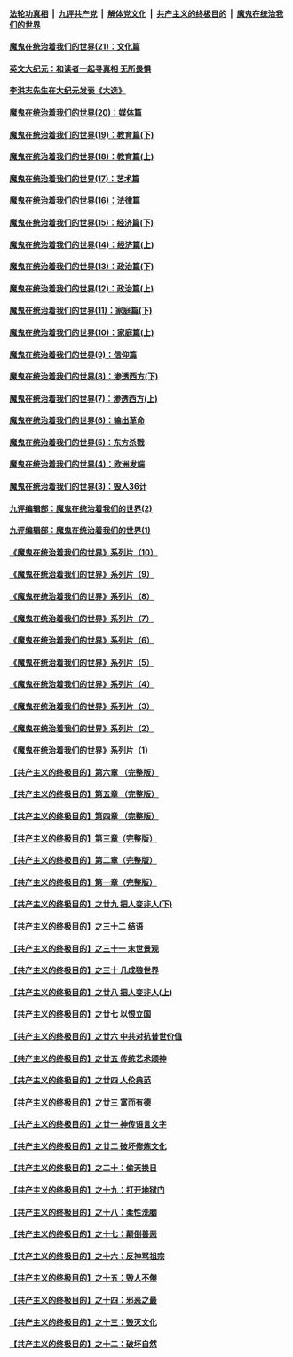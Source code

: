 ####  [法轮功真相](../../../../basic/blob/master/README.md?t=12182003) &nbsp;|&nbsp; [九评共产党](../../../../9ping.md/blob/master/README.md?t=12182003) &nbsp;|&nbsp; [解体党文化](../../../../jtdwh.md/blob/master/README.md?t=12182003)  &nbsp;|&nbsp; [共产主义的终极目的](../../../../gczydzjmd.md/blob/master/README.md?t=12182003) &nbsp;|&nbsp; [魔鬼在统治我们的世界](../../../../mgztzwmdsj.md/blob/master/README.md?t=12182003) 

#### [魔鬼在统治着我们的世界(21)：文化篇](../pages/nsc422/n10597706.md?t=12182003) 

#### [英文大纪元：和读者一起寻真相 无所畏惧](../pages/nsc422/n12542027.md?t=12182003) 

#### [李洪志先生在大纪元发表《大选》](../pages/nsc422/n12534746.md?t=12182003) 

#### [魔鬼在统治着我们的世界(20)：媒体篇](../pages/nsc422/n10586579.md?t=12182003) 

#### [魔鬼在统治着我们的世界(19)：教育篇(下)](../pages/nsc422/n10564808.md?t=12182003) 

#### [魔鬼在统治着我们的世界(18)：教育篇(上)](../pages/nsc422/n10526970.md?t=12182003) 

#### [魔鬼在统治着我们的世界(17)：艺术篇](../pages/nsc422/n10499093.md?t=12182003) 

#### [魔鬼在统治着我们的世界(16)：法律篇](../pages/nsc422/n10485969.md?t=12182003) 

#### [魔鬼在统治着我们的世界(15)：经济篇(下)](../pages/nsc422/n10469975.md?t=12182003) 

#### [魔鬼在统治着我们的世界(14)：经济篇(上)](../pages/nsc422/n10457370.md?t=12182003) 

#### [魔鬼在统治着我们的世界(13)：政治篇(下)](../pages/nsc422/n10448270.md?t=12182003) 

#### [魔鬼在统治着我们的世界(12)：政治篇(上)](../pages/nsc422/n10444576.md?t=12182003) 

#### [魔鬼在统治着我们的世界(11)：家庭篇(下)](../pages/nsc422/n10440961.md?t=12182003) 

#### [魔鬼在统治着我们的世界(10)：家庭篇(上)](../pages/nsc422/n10435448.md?t=12182003) 

#### [魔鬼在统治着我们的世界(9)：信仰篇](../pages/nsc422/n10432159.md?t=12182003) 

#### [魔鬼在统治着我们的世界(8)：渗透西方(下)](../pages/nsc422/n10429603.md?t=12182003) 

#### [魔鬼在统治着我们的世界(7)：渗透西方(上)](../pages/nsc422/n10426013.md?t=12182003) 

#### [魔鬼在统治着我们的世界(6)：输出革命](../pages/nsc422/n10421536.md?t=12182003) 

#### [魔鬼在统治着我们的世界(5)：东方杀戮](../pages/nsc422/n10417707.md?t=12182003) 

#### [魔鬼在统治着我们的世界(4)：欧洲发端](../pages/nsc422/n10414890.md?t=12182003) 

#### [魔鬼在统治着我们的世界(3)：毁人36计](../pages/nsc422/n10411583.md?t=12182003) 

#### [九评编辑部：魔鬼在统治着我们的世界(2)](../pages/nsc422/n10410036.md?t=12182003) 

#### [九评编辑部：魔鬼在统治着我们的世界(1)](../pages/nsc422/n10406825.md?t=12182003) 

#### [《魔鬼在统治着我们的世界》系列片（10）](../pages/nsc422/n12292670.md?t=12182003) 

#### [《魔鬼在统治着我们的世界》系列片（9）](../pages/nsc422/n12290859.md?t=12182003) 

#### [《魔鬼在统治着我们的世界》系列片（8）](../pages/nsc422/n12287445.md?t=12182003) 

#### [《魔鬼在统治着我们的世界》系列片（7）](../pages/nsc422/n12283425.md?t=12182003) 

#### [《魔鬼在统治着我们的世界》系列片（6）](../pages/nsc422/n12282314.md?t=12182003) 

#### [《魔鬼在统治着我们的世界》系列片（5）](../pages/nsc422/n12281419.md?t=12182003) 

#### [《魔鬼在统治着我们的世界》系列片（4）](../pages/nsc422/n12274024.md?t=12182003) 

#### [《魔鬼在统治着我们的世界》系列片（3）](../pages/nsc422/n12271322.md?t=12182003) 

#### [《魔鬼在统治着我们的世界》系列片（2）](../pages/nsc422/n12269049.md?t=12182003) 

#### [《魔鬼在统治着我们的世界》系列片（1）](../pages/nsc422/n12267575.md?t=12182003) 

#### [【共产主义的终极目的】第六章 （完整版）](../pages/nsc422/n11428913.md?t=12182003) 

#### [【共产主义的终极目的】第五章 （完整版）](../pages/nsc422/n11428912.md?t=12182003) 

#### [【共产主义的终极目的】第四章 （完整版）](../pages/nsc422/n11428907.md?t=12182003) 

#### [【共产主义的终极目的】第三章（完整版）](../pages/nsc422/n11428848.md?t=12182003) 

#### [【共产主义的终极目的】第二章（完整版）](../pages/nsc422/n11428831.md?t=12182003) 

#### [【共产主义的终极目的】第一章（完整版）](../pages/nsc422/n11417651.md?t=12182003) 

#### [【共产主义的终极目的】之廿九 把人变非人(下)](../pages/nsc422/n11344140.md?t=12182003) 

#### [【共产主义的终极目的】之三十二 结语](../pages/nsc422/n11360535.md?t=12182003) 

#### [【共产主义的终极目的】之三十一 末世景观](../pages/nsc422/n11351129.md?t=12182003) 

#### [【共产主义的终极目的】之三十 几成狼世界](../pages/nsc422/n11348280.md?t=12182003) 

#### [【共产主义的终极目的】之廿八 把人变非人(上)](../pages/nsc422/n11340492.md?t=12182003) 

#### [【共产主义的终极目的】之廿七 以恨立国](../pages/nsc422/n11336944.md?t=12182003) 

#### [【共产主义的终极目的】之廿六 中共对抗普世价值](../pages/nsc422/n11324785.md?t=12182003) 

#### [【共产主义的终极目的】之廿五 传统艺术颂神](../pages/nsc422/n11296396.md?t=12182003) 

#### [【共产主义的终极目的】之廿四 人伦典范](../pages/nsc422/n11296397.md?t=12182003) 

#### [【共产主义的终极目的】之廿三 富而有德](../pages/nsc422/n11283598.md?t=12182003) 

#### [【共产主义的终极目的】之廿一 神传语言文字](../pages/nsc422/n11263265.md?t=12182003) 

#### [【共产主义的终极目的】之廿二 破坏修炼文化](../pages/nsc422/n11245728.md?t=12182003) 

#### [【共产主义的终极目的】之二十：偷天换日](../pages/nsc422/n11238846.md?t=12182003) 

#### [【共产主义的终极目的】之十九：打开地狱门](../pages/nsc422/n11206376.md?t=12182003) 

#### [【共产主义的终极目的】之十八：柔性洗脑](../pages/nsc422/n11199994.md?t=12182003) 

#### [【共产主义的终极目的】之十七：颠倒善恶](../pages/nsc422/n11179782.md?t=12182003) 

#### [【共产主义的终极目的】之十六：反神骂祖宗](../pages/nsc422/n11166798.md?t=12182003) 

#### [【共产主义的终极目的】之十五：毁人不倦](../pages/nsc422/n11166792.md?t=12182003) 

#### [【共产主义的终极目的】之十四：邪恶之最](../pages/nsc422/n11150249.md?t=12182003) 

#### [【共产主义的终极目的】之十三：毁灭文化](../pages/nsc422/n11135227.md?t=12182003) 

#### [【共产主义的终极目的】之十二：破坏自然](../pages/nsc422/n11135214.md?t=12182003) 

